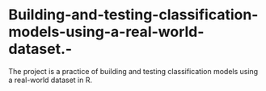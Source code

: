 # Building-and-testing-classification-models-using-a-real-world-dataset.-
The project is a practice of building and testing classification models using a real-world dataset in R. 
